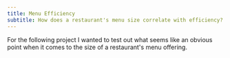 ```yaml
---
title: Menu Efficiency
subtitle: How does a restaurant's menu size correlate with efficiency?
---
```


For the following project I wanted to test out what seems like an obvious point when it comes to the size of a restaurant's menu offering.  
